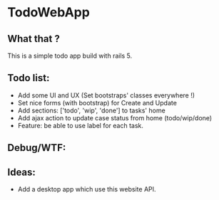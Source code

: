 # TodoWebApp

## What that ?

This is a simple todo app build with rails 5.

## Todo list:

  * Add some UI and UX (Set bootstraps' classes everywhere !)
  * Set nice forms (with bootstrap) for Create and Update
  * Add sections: ['todo', 'wip', 'done'] to tasks' home
  * Add ajax action to update case status from home (todo/wip/done)
  * Feature: be able to use label for each task.
  

## Debug/WTF:

## Ideas:
  * Add a desktop app which use this website API.
